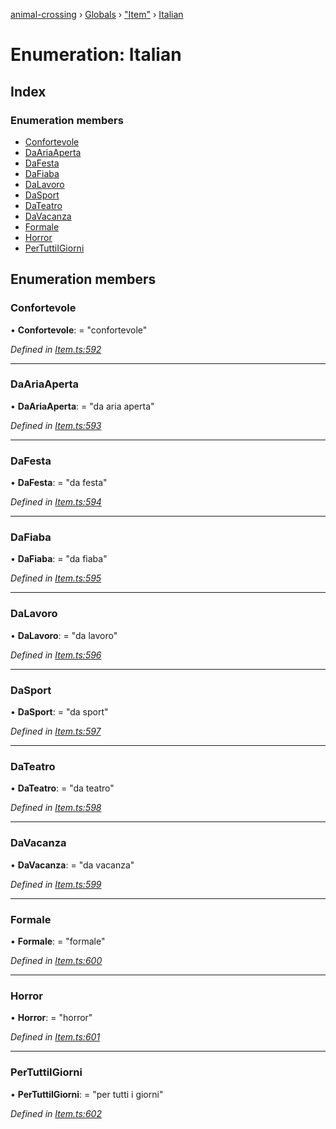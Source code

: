 [animal-crossing](../README.md) › [Globals](../globals.md) › ["Item"](../modules/_item_.md) › [Italian](_item_.italian.md)

# Enumeration: Italian

## Index

### Enumeration members

* [Confortevole](_item_.italian.md#confortevole)
* [DaAriaAperta](_item_.italian.md#daariaaperta)
* [DaFesta](_item_.italian.md#dafesta)
* [DaFiaba](_item_.italian.md#dafiaba)
* [DaLavoro](_item_.italian.md#dalavoro)
* [DaSport](_item_.italian.md#dasport)
* [DaTeatro](_item_.italian.md#dateatro)
* [DaVacanza](_item_.italian.md#davacanza)
* [Formale](_item_.italian.md#formale)
* [Horror](_item_.italian.md#horror)
* [PerTuttiIGiorni](_item_.italian.md#pertuttiigiorni)

## Enumeration members

###  Confortevole

• **Confortevole**: = "confortevole"

*Defined in [Item.ts:592](https://github.com/Norviah/animal-crossing/blob/26c21f5/module/types/Item.ts#L592)*

___

###  DaAriaAperta

• **DaAriaAperta**: = "da aria aperta"

*Defined in [Item.ts:593](https://github.com/Norviah/animal-crossing/blob/26c21f5/module/types/Item.ts#L593)*

___

###  DaFesta

• **DaFesta**: = "da festa"

*Defined in [Item.ts:594](https://github.com/Norviah/animal-crossing/blob/26c21f5/module/types/Item.ts#L594)*

___

###  DaFiaba

• **DaFiaba**: = "da fiaba"

*Defined in [Item.ts:595](https://github.com/Norviah/animal-crossing/blob/26c21f5/module/types/Item.ts#L595)*

___

###  DaLavoro

• **DaLavoro**: = "da lavoro"

*Defined in [Item.ts:596](https://github.com/Norviah/animal-crossing/blob/26c21f5/module/types/Item.ts#L596)*

___

###  DaSport

• **DaSport**: = "da sport"

*Defined in [Item.ts:597](https://github.com/Norviah/animal-crossing/blob/26c21f5/module/types/Item.ts#L597)*

___

###  DaTeatro

• **DaTeatro**: = "da teatro"

*Defined in [Item.ts:598](https://github.com/Norviah/animal-crossing/blob/26c21f5/module/types/Item.ts#L598)*

___

###  DaVacanza

• **DaVacanza**: = "da vacanza"

*Defined in [Item.ts:599](https://github.com/Norviah/animal-crossing/blob/26c21f5/module/types/Item.ts#L599)*

___

###  Formale

• **Formale**: = "formale"

*Defined in [Item.ts:600](https://github.com/Norviah/animal-crossing/blob/26c21f5/module/types/Item.ts#L600)*

___

###  Horror

• **Horror**: = "horror"

*Defined in [Item.ts:601](https://github.com/Norviah/animal-crossing/blob/26c21f5/module/types/Item.ts#L601)*

___

###  PerTuttiIGiorni

• **PerTuttiIGiorni**: = "per tutti i giorni"

*Defined in [Item.ts:602](https://github.com/Norviah/animal-crossing/blob/26c21f5/module/types/Item.ts#L602)*

